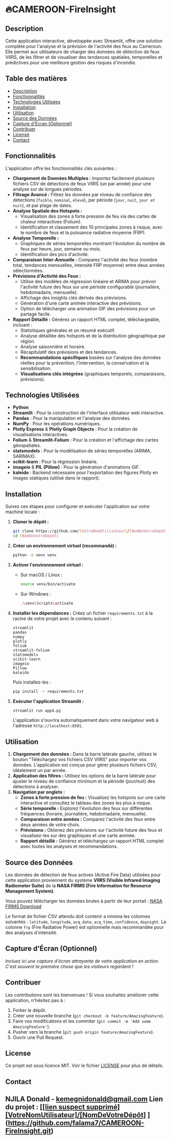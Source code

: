 # 🔥CAMEROON-FireInsight

## Description

Cette application interactive, développée avec Streamlit, offre une solution complète pour l'analyse et la prévision de l'activité des feux au Cameroun. Elle permet aux utilisateurs de charger des données de détection de feux VIIRS, de les filtrer et de visualiser des tendances spatiales, temporelles et prédictives pour une meilleure gestion des risques d'incendie.

## Table des matières

  - [Description](https://www.google.com/search?q=%23description)
  - [Fonctionnalités](https://www.google.com/search?q=%23fonctionnalit%C3%A9s)
  - [Technologies Utilisées](https://www.google.com/search?q=%23technologies-utilis%C3%A9es)
  - [Installation](https://www.google.com/search?q=%23installation)
  - [Utilisation](https://www.google.com/search?q=%23utilisation)
  - [Source des Données](https://www.google.com/search?q=%23source-des-donn%C3%A9es)
  - [Capture d'Écran (Optionnel)](https://www.google.com/search?q=%23capture-d%C3%A9cran-optionnel)
  - [Contribuer](https://www.google.com/search?q=%23contribuer)
  - [License](https://www.google.com/search?q=%23license)
  - [Contact](https://www.google.com/search?q=%23contact)

## Fonctionnalités

L'application offre les fonctionnalités clés suivantes :

  * **Chargement de Données Multiples :** Importez facilement plusieurs fichiers CSV de détections de feux VIIRS (un par année) pour une analyse sur de longues périodes.
  * **Filtrage Avancé :** Filtrez les données par niveau de confiance des détections (`faible`, `nominal`, `élevé`), par période (`jour`, `nuit`, `jour et nuit`), et par plage de dates.
  * **Analyse Spatiale des Hotspots :**
      * Visualisation des zones à forte pression de feu via des cartes de chaleur interactives (Folium).
      * Identification et classement des 10 principales zones à risque, avec le nombre de feux et la puissance radiative moyenne (FRP).
  * **Analyse Temporelle :**
      * Graphiques de séries temporelles montrant l'évolution du nombre de feux par heure, jour, semaine ou mois.
      * Identification des pics d'activité.
  * **Comparaison Inter-Annuelle :** Comparez l'activité des feux (nombre total, tendances mensuelles, intensité FRP moyenne) entre deux années sélectionnées.
  * **Prévisions d'Activité des Feux :**
      * Utilise des modèles de régression linéaire et ARIMA pour prévoir l'activité future des feux sur une période configurable (journalière, hebdomadaire, mensuelle).
      * Affichage des insights clés dérivés des prévisions.
      * Génération d'une carte animée interactive des prévisions.
      * Option de télécharger une animation GIF des prévisions pour un partage facile.
  * **Rapport Détaillé :** Générez un rapport HTML complet, téléchargeable, incluant :
      * Statistiques générales et un résumé exécutif.
      * Analyse détaillée des hotspots et de la distribution géographique par région.
      * Analyse saisonnière et horaire.
      * Récapitulatif des prévisions et des tendances.
      * **Recommandations spécifiques** basées sur l'analyse des données réelles pour la prévention, l'intervention, la conservation et la sensibilisation.
      * **Visualisations clés intégrées** (graphiques temporels, comparaisons, prévisions).

## Technologies Utilisées

  * **Python**
  * **Streamlit** : Pour la construction de l'interface utilisateur web interactive.
  * **Pandas** : Pour la manipulation et l'analyse des données.
  * **NumPy** : Pour les opérations numériques.
  * **Plotly Express** & **Plotly Graph Objects** : Pour la création de visualisations interactives.
  * **Folium** & **Streamlit-Folium** : Pour la création et l'affichage des cartes géospatiales.
  * **statsmodels** : Pour la modélisation de séries temporelles (ARIMA, SARIMAX).
  * **scikit-learn** : Pour la régression linéaire.
  * **imageio** & **PIL (Pillow)** : Pour la génération d'animations GIF.
  * **kaleido** : Backend nécessaire pour l'exportation des figures Plotly en images statiques (utilisé dans le rapport).

## Installation

Suivez ces étapes pour configurer et exécuter l'application sur votre machine locale :

1.  **Cloner le dépôt :**

    ```bash
    git clone https://github.com/[VotreNomUtilisateur]/[NomDeVotreDépôt].git
    cd [NomDeVotreDépôt]
    ```

2.  **Créer un environnement virtuel (recommandé) :**

    ```bash
    python -m venv venv
    ```

3.  **Activer l'environnement virtuel :**

      * Sur macOS / Linux :
        ```bash
        source venv/bin/activate
        ```
      * Sur Windows :
        ```bash
        .\venv\Scripts\activate
        ```

4.  **Installer les dépendances :**
    Créez un fichier `requirements.txt` à la racine de votre projet avec le contenu suivant :

    ```
    streamlit
    pandas
    numpy
    plotly
    folium
    streamlit-folium
    statsmodels
    scikit-learn
    imageio
    Pillow
    kaleido
    ```

    Puis installez-les :

    ```bash
    pip install -r requirements.txt
    ```

5.  **Exécuter l'application Streamlit :**

    ```bash
    streamlit run app4.py
    ```

    L'application s'ouvrira automatiquement dans votre navigateur web à l'adresse `http://localhost:8501`.

## Utilisation

1.  **Chargement des données :** Dans la barre latérale gauche, utilisez le bouton "Téléchargez vos fichiers CSV VIIRS" pour importer vos données. L'application est conçue pour gérer plusieurs fichiers CSV, idéalement un par année.
2.  **Application des filtres :** Utilisez les options de la barre latérale pour ajuster le niveau de confiance minimum et la période (jour/nuit) des détections à analyser.
3.  **Navigation par onglets :**
      * **Zones à forte pression de feu :** Visualisez les hotspots sur une carte interactive et consultez le tableau des zones les plus à risque.
      * **Série temporelle :** Explorez l'évolution des feux sur différentes fréquences (horaire, journalière, hebdomadaire, mensuelle).
      * **Comparaison entre années :** Comparez l'activité des feux entre deux années de votre choix.
      * **Prévisions :** Obtenez des prévisions sur l'activité future des feux et visualisez-les sur des graphiques et une carte animée.
      * **Rapport détaillé :** Générez et téléchargez un rapport HTML complet avec toutes les analyses et recommandations.

## Source des Données

Les données de détection de feux actives (Active Fire Data) utilisées pour cette application proviennent du système **VIIRS (Visible Infrared Imaging Radiometer Suite)** de la **NASA FIRMS (Fire Information for Resource Management System)**.

Vous pouvez télécharger les données brutes à partir de leur portail : [NASA FIRMS Download](https://firms.modaps.eosdis.nasa.gov/download/)

Le format de fichier CSV attendu doit contenir a minima les colonnes suivantes : `latitude`, `longitude`, `acq_date`, `acq_time`, `confidence`, `daynight`. La colonne `frp` (Fire Radiative Power) est optionnelle mais recommandée pour des analyses d'intensité.

## Capture d'Écran (Optionnel)

*Incluez ici une capture d'écran attrayante de votre application en action. C'est souvent la première chose que les visiteurs regardent \!*

## Contribuer

Les contributions sont les bienvenues \! Si vous souhaitez améliorer cette application, n'hésitez pas à :

1.  Forker le dépôt.
2.  Créer une nouvelle branche (`git checkout -b feature/AmazingFeature`).
3.  Faire vos modifications et les commiter (`git commit -m 'Add some AmazingFeature'`).
4.  Pusher vers la branche (`git push origin feature/AmazingFeature`).
5.  Ouvrir une Pull Request.

## License

Ce projet est sous licence MIT. Voir le fichier [LICENSE](https://www.google.com/search?q=LICENSE) pour plus de détails.

## Contact

NJILA Donald - kemegnidonald@gmail.com
Lien du projet : [[[lien suspect supprimé][VotreNomUtilisateur]/[NomDeVotreDépôt]](https://www.google.com/search?q=[https://github.com/%5BVotreNomUtilisateur%5D/%5BNomDeVotreD%C3%A9p%C3%B4t%5D](https://github.com/falama7/CAMEROON-FireInsight.git))
](https://github.com/falama7/CAMEROON-FireInsight.git)
-----
